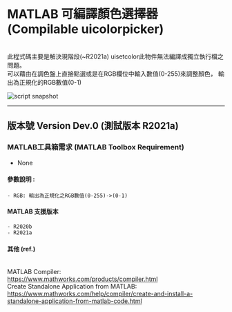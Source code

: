 # MATLAB 可編譯顏色選擇器 (Compilable uicolorpicker) 
<br> 此程式碼主要是解決現階段(~R2021a) uisetcolor此物件無法編譯成獨立執行檔之問題。</br>
可以藉由在調色盤上直接點選或是在RGB欄位中輸入數值(0-255)來調整顏色，
輸出為正規化的RGB數值(0-1)

![script snapshot](https://i.imgur.com/VaXlV9d.png)

---
版本號 Version Dev.0 (測試版本 R2021a)
---

### MATLAB工具箱需求 (MATLAB Toolbox Requirement)
* None

#### 參數說明 :
    - RGB: 輸出為正規化之RGB數值(0-255)->(0-1)
#### MATLAB 支援版本
    - R2020b
    - R2021a

#### 其他 (ref.)

   <br> MATLAB Compiler: </br>
   https://www.mathworks.com/products/compiler.html
   <br> Create Standalone Application from MATLAB: </br>
   https://www.mathworks.com/help/compiler/create-and-install-a-standalone-application-from-matlab-code.html
